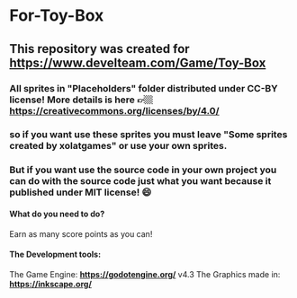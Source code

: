 # For-Toy-Box

## This repository was created for https://www.develteam.com/Game/Toy-Box

### All sprites in "Placeholders" folder distributed under CC-BY license! More details is here 👉🏼 https://creativecommons.org/licenses/by/4.0/
### so if you want use these sprites you must leave "Some sprites created by xolatgames" or use your own sprites.
### But if you want use the source code in your own project you can do with the source code just what you want because it published under MIT license! 😄 

#### What do you need to do?

Earn as many score points as you can!

#### The Development tools:

The Game Engine: **https://godotengine.org/**   v4.3
The Graphics made in: **https://inkscape.org/**
